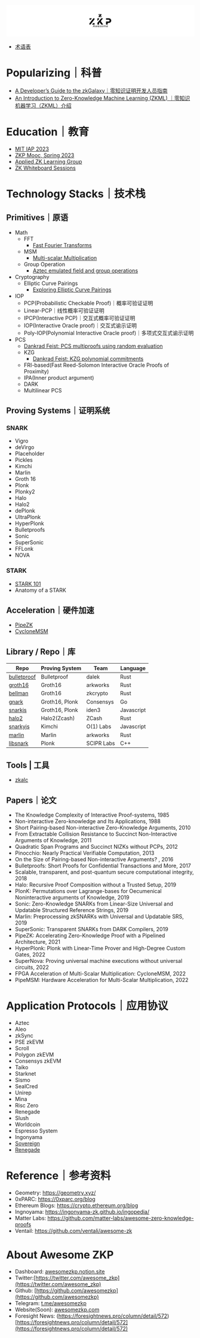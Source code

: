 <body>
	<div align="center">
	  <img src="assets/AwesomeZKP-Twitter%20Banner.png">
	</div>
</body>

- [术语表](Glossary.md)


# Popularizing｜科普
- [A Developer’s Guide to the zkGalaxy｜零知识证明开发人员指南](popularizing/zk_landscape/Blockchain%20Capital%20零知识证明开发人员指南.md)
- [An Introduction to Zero-Knowledge Machine Learning (ZKML) ｜零知识机器学习（ZKML）介绍](./protocols/Worldcoin/blogs/零知识机器学习（ZKML）介绍.md)


# Education｜教育
- [MIT IAP 2023](https://zkiap.com/)
- [ZKP Mooc, Spring 2023](https://zk-learning.org/)
- [Applied ZK Learning Group](https://learn.0xparc.org/)
- [ZK Whiteboard Sessions]()


# Technology Stacks｜技术栈

## Primitives｜原语
  - Math
	  - FFT
		  - [Fast Fourier Transforms](https://vitalik.ca/general/2019/05/12/fft.html)
	  - MSM
		  - [Multi-scalar Multiplication](https://hackmd.io/@tazAymRSQCGXTUKkbh1BAg/Sk27liTW9)
	  - Group Operation
		  - [Aztec emulated field and group operations](https://hackmd.io/@arielg/B13JoihA8)
  - Cryptography
	  - Elliptic Curve Pairings
		  - [Exploring Elliptic Curve Pairings](https://vitalik.ca/general/2017/01/14/exploring_ecp.html)
- IOP
	- PCP(Probabilistic Checkable Proof)｜概率可验证证明
	- Linear-PCP｜线性概率可验证证明
	- IPCP(Interactive PCP)｜交互式概率可验证证明
	- IOP(Interactive Oracle proof)｜交互式谕示证明
	- Poly-IOP(Polynomial Interactive Oracle proof)｜多项式交互式谕示证明
- PCS
	- [Dankrad Feist: PCS multiproofs using random evaluation](https://dankradfeist.de/ethereum/2021/06/18/pcs-multiproofs.html)
	- KZG
		- [Dankrad Feist: KZG polynomial commitments](https://dankradfeist.de/ethereum/2020/06/16/kate-polynomial-commitments.html)
	- FRI-based(Fast Reed-Solomon Interactive Oracle Proofs of Proximity)
	- IPA(Inner product argument)
	- DARK
	- Multilinear PCS

## Proving Systems｜证明系统

### SNARK
- Vigro
- deVirgo
- Placeholder
- Pickles
- Kimchi
- Marlin
- Groth 16
- Plonk
- Plonky2
- Halo
- Halo2
- dePlonk
- UltraPlonk
- HyperPlonk
- Bulletproofs
- Sonic
- SuperSonic
- FFLonk
- NOVA
### STARK
- [STARK 101](https://starkware.co/stark-101/)
- Anatomy of a STARK

## Acceleration｜硬件加速
- [PipeZK](https://www.microsoft.com/en-us/research/uploads/prod/2021/05/isca21_pizk-60a269dbb1310.pdf)
- [CycloneMSM](https://eprint.iacr.org/2022/1396.pdf)

## Library / Repo｜库
| Repo | Proving System | Team | Language |
| ---- | ------ | ---- | -------- |
| [bulletproof](https://github.com/dalek-cryptography/bulletproofs)|Bulletproof|dalek|Rust|
|[groth16](https://github.com/arkworks-rs/groth16)	|Groth16|arkworks	|Rust|
|[bellman](https://github.com/zkcrypto/bellman)|Groth16|zkcrypto|	Rust|
|[gnark](https://github.com/consensys/gnark)|Groth16, Plonk|Consensys|	Go|
|[snarkjs](https://github.com/iden3/snarkjs)|Groth16, Plonk|iden3|Javascript|
|[halo2](https://github.com/zcash/halo2)|Halo2(Zcash)|ZCash|	Rust|
|[snarkyjs](https://github.com/o1-labs/snarkyjs)	|Kimchi | O(1) Labs	|Javascript|
|[marlin](https://github.com/arkworks-rs/marlin)|Marlin	|arkworks	|Rust|
|[libsnark](https://github.com/scipr-lab/libsnark)|Plonk|	SCIPR Labs|	C++     |

## Tools | 工具
- [zkalc](zkalc.md)

## Papers｜论文
- The Knowledge Complexity of Interactive Proof-systems, 1985
- Non-interactive Zero-knowledge and Its Applications, 1988
- Short Pairing-based Non-interactive Zero-Knowledge Arguments, 2010
- From Extractable Collision Resistance to Succinct Non-Interactive Arguments of Knowledge, 2011
- Quadratic Span Programs and Succinct NIZKs without PCPs, 2012
- Pinocchio: Nearly Practical Verifiable Computation, 2013
- On the Size of Pairing-based Non-interactive Arguments? , 2016
- Bulletproofs: Short Proofs for Confidential Transactions and More, 2017
- Scalable, transparent, and post-quantum secure computational integrity, 2018
- Halo: Recursive Proof Composition without a Trusted Setup, 2019
- PlonK: Permutations over Lagrange-bases for Oecumenical Noninteractive arguments of Knowledge, 2019
- Sonic: Zero-Knowledge SNARKs from Linear-Size Universal and Updatable Structured Reference Strings, 2019
- Marlin: Preprocessing zkSNARKs with Universal and Updatable SRS, 2019
- SuperSonic: Transparent SNARKs from DARK Compilers, 2019
- PipeZK: Accelerating Zero-Knowledge Proof with a Pipelined Architecture, 2021
- HyperPlonk: Plonk with Linear-Time Prover and High-Degree Custom Gates, 2022
- SuperNova: Proving universal machine executions without universal circuits, 2022
- FPGA Acceleration of Multi-Scalar Multiplication: CycloneMSM, 2022
- PipeMSM: Hardware Acceleration for Multi-Scalar Multiplication, 2022


# Application Protocols｜应用协议
- Aztec
- Aleo
- zkSync
- PSE zkEVM
- Scroll
- Polygon zkEVM
- Consensys zkEVM
- Taiko
- Starknet
- Sismo
- SealCred
- Unirep
- Mina
- Risc Zero
- Renegade
- Slush
- Worldcoin
- Espresso System
- Ingonyama
- [Sovereign](./protocols/Sovereign/README.md)
- [Renegade](./protocols/Renegade/README.md)


# Reference｜参考资料
-   Geometry: https://geometry.xyz/
-   0xPARC: https://0xparc.org/blog
-   Ethereum Blogs: https://crypto.ethereum.org/blog
-   Ingnoyama: https://ingonyama-zk.github.io/ingopedia/
-   Matter Labs: https://github.com/matter-labs/awesome-zero-knowledge-proofs
-   Ventail: https://github.com/ventali/awesome-zk



# About Awesome ZKP
-   Dashboard: [awesomezkp.notion.site](http://awesomezkp.notion.site)
-   Twitter:[https://twitter.com/awesome_zkp](https://twitter.com/awesome_zkp)
-   Github: [https://github.com/awesomezkp](https://github.com/awesomezkp)
-   Telegram: [t.me/awesomezkp](http://t.me/awesomezkp)
-   Website(Soon): [awesomezkp.com](http://awesomezkp.com)
-   Foresight News: (https://foresightnews.pro/column/detail/572)[https://foresightnews.pro/column/detail/572](https://foresightnews.pro/column/detail/572) 